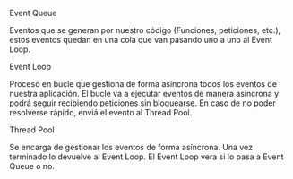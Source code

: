 
Event Queue

Eventos que se generan por nuestro código (Funciones, peticiones, etc.), estos eventos quedan en una cola que van pasando uno a uno al Event Loop.

Event Loop

Proceso en bucle que gestiona de forma asíncrona todos los eventos de nuestra aplicación. El bucle va a ejecutar eventos de manera asíncrona y podrá seguir recibiendo peticiones sin bloquearse. En caso de no poder resolverse rápido, enviá el evento al Thread Pool.

Thread Pool

Se encarga de gestionar los eventos de forma asíncrona. Una vez terminado lo devuelve al Event Loop. El Event Loop vera si lo pasa a Event Queue o no.
